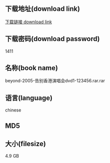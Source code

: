 ## 下载地址(download link)
[下载链接 download link](https://tutu365.netlify.app/?s=beyond-2005-%E5%91%8A%E5%88%AB%E9%A6%99%E6%B8%AF%E6%BC%94%E5%94%B1%E4%BC%9Advd1-123456.rar)

## 下载密码(download password)
1411

## 名称(book name)
beyond-2005-告别香港演唱会dvd1-123456.rar.rar

## 语言(language)
chinese

## MD5


## 大小(filesize)
4.9 GB
